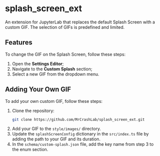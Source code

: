 # splash_screen_ext

An extension for JupyterLab that replaces the default Splash Screen with a custom GIF. The selection of GIFs is predefined and limited.

## Features

To change the GIF on the Splash Screen, follow these steps:

1. Open the **Settings Editor**;
2. Navigate to the **Custom Splash** section;
3. Select a new GIF from the dropdown menu.

## Adding Your Own GIF

To add your own custom GIF, follow these steps:

1. Clone the repository:  
   ```bash
   git clone https://github.com/MrCrashLab/splash_screen_ext.git
   ```
2. Add your GIF to the ```style/images/``` directory.
3. Update the ```splashScreenConfig``` dictionary in the ```src/index.ts``` file by adding the path to your GIF and its duration.
4. In the ```schema/custom-splash.json``` file, add the key name from step 3 to the enum section.